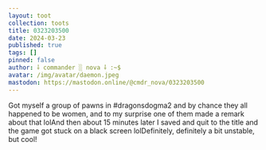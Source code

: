 ```yaml
---
layout: toot
collection: toots
title: 0323203500
date: 2024-03-23
published: true
tags: []
pinned: false
author: ⸸ commander ░ nova ⸸ :~$
avatar: /img/avatar/daemon.jpeg
mastodon: https://mastodon.online/@cmdr_nova/0323203500
---
```


Got myself a group of pawns in #dragonsdogma2 and by chance they all happened to be women, and to my surprise one of them made a remark about that lolAnd then about 15 minutes later I saved and quit to the title and the game got stuck on a black screen lolDefinitely, definitely a bit unstable, but cool!
